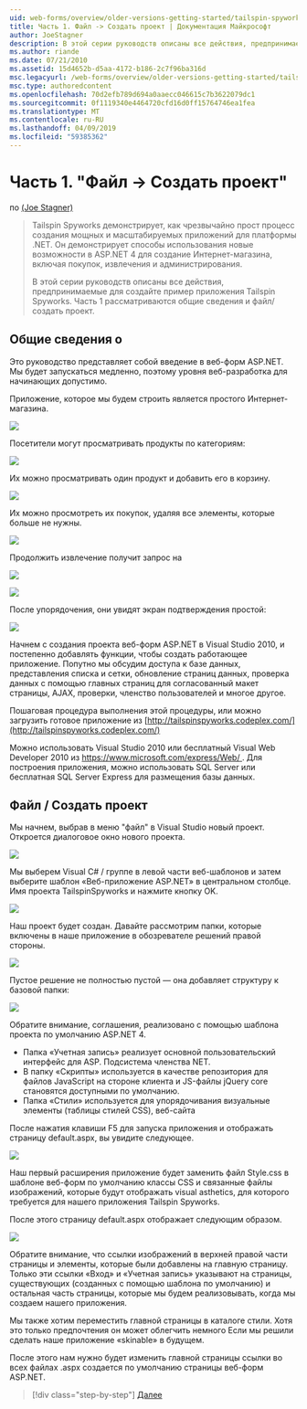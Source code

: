 ```yaml
---
uid: web-forms/overview/older-versions-getting-started/tailspin-spyworks/tailspin-spyworks-part-1
title: Часть 1. Файл -> Создать проект | Документация Майкрософт
author: JoeStagner
description: В этой серии руководств описаны все действия, предпринимаемые для создайте пример приложения Tailspin Spyworks. Часть 1 рассматриваются общие сведения и файл/создать проект.
ms.author: riande
ms.date: 07/21/2010
ms.assetid: 15d4652b-d5aa-4172-b186-2c7f96ba316d
msc.legacyurl: /web-forms/overview/older-versions-getting-started/tailspin-spyworks/tailspin-spyworks-part-1
msc.type: authoredcontent
ms.openlocfilehash: 70d2efb789d694a0aaecc046615c7b3622079dc1
ms.sourcegitcommit: 0f1119340e4464720cfd16d0ff15764746ea1fea
ms.translationtype: MT
ms.contentlocale: ru-RU
ms.lasthandoff: 04/09/2019
ms.locfileid: "59385362"
---
```

# <a name="part-1-file--new-project"></a>Часть 1. "Файл -> Создать проект"

по [(Joe Stagner)](https://github.com/JoeStagner)

> Tailspin Spyworks демонстрирует, как чрезвычайно прост процесс создания мощных и масштабируемых приложений для платформы .NET. Он демонстрирует способы использования новые возможности в ASP.NET 4 для создание Интернет-магазина, включая покупок, извлечения и администрирования.
> 
> В этой серии руководств описаны все действия, предпринимаемые для создайте пример приложения Tailspin Spyworks. Часть 1 рассматриваются общие сведения и файл/создать проект.


## <a id="_Toc260221666"></a>  Общие сведения о

Это руководство представляет собой введение в веб-форм ASP.NET. Мы будет запускаться медленно, поэтому уровня веб-разработка для начинающих допустимо.

Приложение, которое мы будем строить является простого Интернет-магазина.

![](tailspin-spyworks-part-1/_static/image1.jpg)


Посетители могут просматривать продукты по категориям:

![](tailspin-spyworks-part-1/_static/image2.jpg)

Их можно просматривать один продукт и добавить его в корзину.

![](tailspin-spyworks-part-1/_static/image3.jpg)

Их можно просмотреть их покупок, удаляя все элементы, которые больше не нужны.

![](tailspin-spyworks-part-1/_static/image4.jpg)

Продолжить извлечение получит запрос на

![](tailspin-spyworks-part-1/_static/image5.jpg)

![](tailspin-spyworks-part-1/_static/image6.jpg)

После упорядочения, они увидят экран подтверждения простой:

![](tailspin-spyworks-part-1/_static/image7.jpg)


Начнем с создания проекта веб-форм ASP.NET в Visual Studio 2010, и постепенно добавлять функции, чтобы создать работающее приложение. Попутно мы обсудим доступа к базе данных, представления списка и сетки, обновление страниц данных, проверка данных с помощью главных страниц для согласованный макет страницы, AJAX, проверки, членство пользователей и многое другое.

Пошаговая процедура выполнения этой процедуры, или можно загрузить готовое приложение из [http://tailspinspyworks.codeplex.com/](http://tailspinspyworks.codeplex.com/)

Можно использовать Visual Studio 2010 или бесплатный Visual Web Developer 2010 из [ https://www.microsoft.com/express/Web/ ](https://www.microsoft.com/express/Web/). Для построения приложения, можно использовать SQL Server или бесплатная SQL Server Express для размещения базы данных.

## <a id="_Toc260221667"></a>  Файл / Создать проект

Мы начнем, выбрав в меню "файл" в Visual Studio новый проект. Откроется диалоговое окно нового проекта.

![](tailspin-spyworks-part-1/_static/image8.jpg)

Мы выберем Visual C# / группе в левой части веб-шаблонов и затем выберите шаблон «Веб-приложение ASP.NET» в центральном столбце. Имя проекта TailspinSpyworks и нажмите кнопку OK.

![](tailspin-spyworks-part-1/_static/image9.jpg)

Наш проект будет создан. Давайте рассмотрим папки, которые включены в наше приложение в обозревателе решений правой стороны.

![](tailspin-spyworks-part-1/_static/image10.jpg)

Пустое решение не полностью пустой — она добавляет структуру к базовой папки:

![](tailspin-spyworks-part-1/_static/image1.png)

Обратите внимание, соглашения, реализовано с помощью шаблона проекта по умолчанию ASP.NET 4.

- Папка «Учетная запись» реализует основной пользовательский интерфейс для ASP. Подсистема членства NET.
- В папку «Скрипты» используется в качестве репозитория для файлов JavaScript на стороне клиента и JS-файлы jQuery core становятся доступными по умолчанию.
- Папка «Стили» используется для упорядочивания визуальные элементы (таблицы стилей CSS), веб-сайта

После нажатия клавиши F5 для запуска приложения и отображать страницу default.aspx, вы увидите следующее.

![](tailspin-spyworks-part-1/_static/image11.jpg)

Наш первый расширения приложение будет заменить файл Style.css в шаблоне веб-форм по умолчанию классы CSS и связанные файлы изображений, которые будут отображать visual asthetics, для которого требуется для нашего приложения Tailspin Spyworks.

После этого страницу default.aspx отображает следующим образом.

![](tailspin-spyworks-part-1/_static/image12.jpg)

Обратите внимание, что ссылки изображений в верхней правой части страницы и элементы, которые были добавлены на главную страницу. Только эти ссылки «Вход» и «Учетная запись» указывают на страницы, существующих (созданных с помощью шаблона по умолчанию) и остальная часть страницы, которые мы будем реализовывать, когда мы создаем нашего приложения.

Мы также хотим переместить главной страницы в каталоге стили. Хотя это только предпочтения он может облегчить немного Если мы решили сделать наше приложение «skinable» в будущем.

После этого нам нужно будет изменить главной страницы ссылки во всех файлах .aspx создается по умолчанию страницы веб-форм ASP.NET.

> [!div class="step-by-step"]
> [Далее](tailspin-spyworks-part-2.md)
